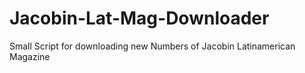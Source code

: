 # Jacobin-Lat-Mag-Downloader
Small Script for downloading new Numbers of Jacobin Latinamerican Magazine
